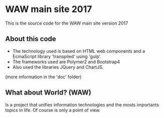 # WAW main site 2017

This is the source code for the WAW main site version 2017

## About this code
- The technology used is based on HTML web components and a EcmaScript library 'transpiled' using 'gulp'.
- The frameworks used are Polymer2 and Bootstrap4
- Also used the libraries JQuery and ChartJS. 

(more information in the 'doc' folder)


## What about World? (WAW)
Is a project that unifies information technologies and the mosts importants topics in life. Of course is only a point of view.
